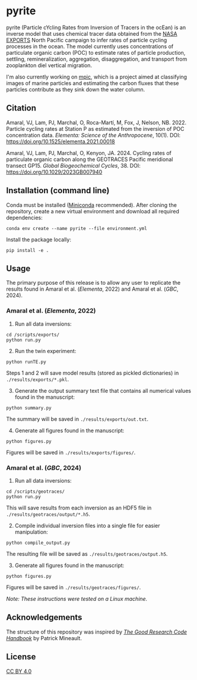 # pyrite

pyrite (Particle cYcling Rates from Inversion of Tracers in the ocEan) is an inverse model that uses chemical tracer data obtained from the [NASA EXPORTS](https://oceanexports.org/) North Pacific campaign to infer rates of particle cycling processes in the ocean. The model currently uses concentrations of particulate organic carbon (POC) to estimate rates of particle production, settling, remineralization, aggregation, disaggregation, and transport from zooplankton diel vertical migration.

I'm also currently working on [mpic](https://github.com/amaralvin7/mpic), which is a project aimed at classifying images of marine particles and estimating the carbon fluxes that these particles contribute as they sink down the water column.

## Citation
Amaral, VJ, Lam, PJ, Marchal, O, Roca-Martí, M, Fox, J, Nelson, NB. 2022. Particle cycling rates at Station P as estimated from the inversion of POC concentration data. *Elementa: Science of the Anthropocene*, 10(1). DOI: https://doi.org/10.1525/elementa.2021.00018

Amaral, VJ, Lam, PJ, Marchal, O, Kenyon, JA. 2024. Cycling rates of particulate organic carbon along the GEOTRACES Pacific meridional transect GP15. *Global Biogeochemical Cycles*, 38. DOI: https://doi.org/10.1029/2023GB007940

## Installation (command line)
Conda must be installed ([Miniconda](https://docs.conda.io/projects/conda/en/latest/glossary.html#miniconda-glossary) recommended). After cloning the repository, create a new virtual environment and download all required dependencies:
```
conda env create --name pyrite --file environment.yml
```
Install the package locally:
```
pip install -e .
```

## Usage
The primary purpose of this release is to allow any user to replicate the results found in Amaral et al. (*Elementa*, 2022) and Amaral et al. (*GBC*, 2024).

### Amaral et al. (*Elementa*, 2022)

1. Run all data inversions:
```
cd /scripts/exports/
python run.py
```

2. Run the twin experiment:
```
python runTE.py
```
Steps 1 and 2 will save model results (stored as pickled dictionaries) in ```./results/exports/*.pkl```.

3. Generate the output summary text file that contains all numerical values found in the manuscript:
```
python summary.py
```
The summary will be saved in ```./results/exports/out.txt```.

4. Generate all figures found in the manuscript:
```
python figures.py
```
Figures will be saved in ```./results/exports/figures/```.

### Amaral et al. (*GBC*, 2024)

1. Run all data inversions:
```
cd /scripts/geotraces/
python run.py
```

This will save results from each inversion as an HDF5 file in ```./results/geotraces/output/*.h5```.

2. Compile individual inversion files into a single file for easier manipulation:
```
python compile_output.py
```
The resulting file will be saved as ```./results/geotraces/output.h5```.

3. Generate all figures found in the manuscript:
```
python figures.py
```
Figures will be saved in ```./results/geotraces/figures/```.

*Note: These instructions were tested on a Linux machine.*


## Acknowledgements
The structure of this repository was inspired by *[The Good Research Code Handbook](https://goodresearch.dev/index.html)* by Patrick Mineault.

## License
[CC BY 4.0](https://creativecommons.org/licenses/by/4.0/)
